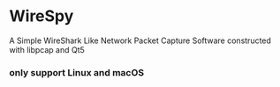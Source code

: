 # WireSpy

A Simple WireShark Like Network Packet Capture Software constructed with libpcap and Qt5

### only support Linux  and macOS

